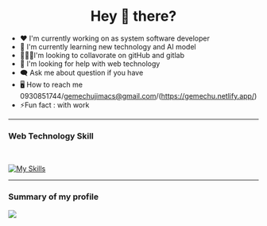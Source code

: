 <h1 align="center">Hey 👋 there?</h1>


- ❤️ I'm currently working on as system software developer 
- 🌴 I'm currently learning new technology and AI model
- 🧑‍🤝‍🧑I'm looking to collavorate on gitHub and gitlab
- 💁 I'm looking for help with web technology
- 🗨️ Ask me about question if you have
- 🖥️ How to reach me 0930851744/gemechujimacs@gmail.com/(https://gemechu.netlify.app/)
- ⚡Fun fact : with work 

<hr/>


### Web Technology Skill

<br/>

[![My Skills](https://skillicons.dev/icons?i=figma,js,html,css,tailwind,bootstrap,ts,react,redux,vite,nextjs,nodejs,express,py,git,github,mongodb,postgres,mysql)](https://skillicons.dev)


<hr/>

### Summary of my profile

![](http://github-profile-summary-cards.vercel.app/api/cards/profile-details?username=gemechu-jima&theme=github_dark)

###



